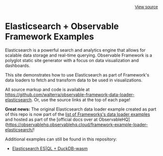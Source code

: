 <div style="text-align:right; font-size: 14px; font-family: sans-serif">
  <a target="_BLANK" href="https://github.com/walterra/observable-framework-data-loader-elasticsearch" rel="noopener noreferrer">View source</a>
</div>

# Elasticsearch + Observable Framework Examples

Elasticsearch is a powerful search and analytics engine that allows for scalable data storage and real-time querying. Observable Framework is a polyglot static site generator with a focus on data visualization and dashboards.

This site demonstrates how to use Elasticsearch as part of Framework's data loaders to fetch and transform data to be used in visualizations.

All source markup and code is available at https://github.com/walterra/observable-framework-data-loader-elasticsearch. Or, use the source links at the top of each page!

**Great news:** The original Elasticsearch data loader example created as part of this repo is now part of the [list of Frameworks's data loader examples](https://github.com/observablehq/framework/tree/main/examples#data-loaders) and hosted as part of the [official docs over at ObservableHQ](https://observablehq.observablehq.cloud/framework-example-loader-elasticsearch/!

Additional examples can still be found in this repository:

- [Elasticsearch ES|QL + DuckDB-wasm](./elasticsearch-esql-duckdb-wasm-mosaic-vgplot)
